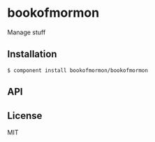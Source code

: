 
# bookofmormon

  Manage stuff

## Installation

    $ component install bookofmormon/bookofmormon

## API

   

## License

  MIT
